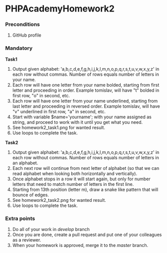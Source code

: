 # PHPAcademyHomework2

### Preconditions
1. GitHub profile

### Mandatory 
__Task1__
1. Output given alphabet: 'a,b,c,d,e,f,g,h,i,j,k,l,m,n,o,p,q,r,s,t,u,v,w,x,y,z' in each row without commas. Number of rows equals number of letters in your name.
2. Each row will have one letter from your name bolded, starting from first letter and proceeding in order. Example tomislav, will have "t" bolded in first row, "o" in second, etc.
3. Each row will have one letter from your name underlined, starting from last letter and proceeding in reversed order. Example tomislav, will have "v" underlined in first row, "a" in second, etc.
4. Start with variable $name='yourname'; with your name assigned as string, and proceed to work with it until you get what you need.
5. See homework2_task1.png for wanted result.
6. Use loops to complete the task.

__Task2__
1. Output given alphabet: 'a,b,c,d,e,f,g,h,i,j,k,l,m,n,o,p,q,r,s,t,u,v,w,x,y,z' in each row without commas. Number of rows equals number of letters in an alphabet.
2. Each next row will continue from next letter of alphabet (so that we can read alphabet when looking both horizontally and vertically). 
3. Once alphabet stops in a row it will start again, but only for number letters that need to match number of letters in the first line.
4. Starting from 13th position (letter m), draw a snake like pattern that will bounce of edges.
5. See homework2_task2.png for wanted result.
6. Use loops to complete the task.

### Extra points
1. Do all of your work in _develop_ branch
2. Once you are done, create a pull request and put one of your colleagues as a reviewer.
3. When your homework is approved, merge it to the _master_ branch.
